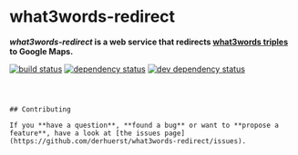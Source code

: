 # what3words-redirect

***what3words-redirect* is a web service that redirects [what3words triples](http://what3words-redirect.com/de/infos/) to Google Maps.**

[![build status](https://img.shields.io/travis/derhuerst/what3words-redirect.svg)](https://travis-ci.org/derhuerst/what3words-redirect)
[![dependency status](https://img.shields.io/david/derhuerst/what3words-redirect.svg)](https://david-dm.org/derhuerst/what3words-redirect#info=dependencies)
[![dev dependency status](https://img.shields.io/david/dev/derhuerst/what3words-redirect.svg)](https://david-dm.org/derhuerst/what3words-redirect#info=devDependencies)
```



## Contributing

If you **have a question**, **found a bug** or want to **propose a feature**, have a look at [the issues page](https://github.com/derhuerst/what3words-redirect/issues).
